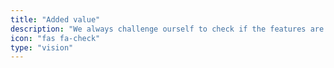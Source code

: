 ```yaml
---
title: "Added value"
description: "We always challenge ourself to check if the features are a benefit and make your brew logging easier or not."
icon: "fas fa-check"
type: "vision"
---
```

